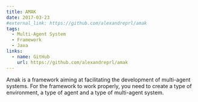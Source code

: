 ```yaml
---
title: AMAK
date: 2017-03-23
#external_link: https://github.com/alexandreprl/amak
tags:
  - Multi-Agent System
  - Framework
  - Java
links:
  - name: GitHub
    url: https://github.com/alexandreprl/amak
---
```


Amak is a framework aiming at facilitating the development of multi-agent systems. For the framework to work properly, you need to create a type of environment, a type of agent and a type of multi-agent system. 